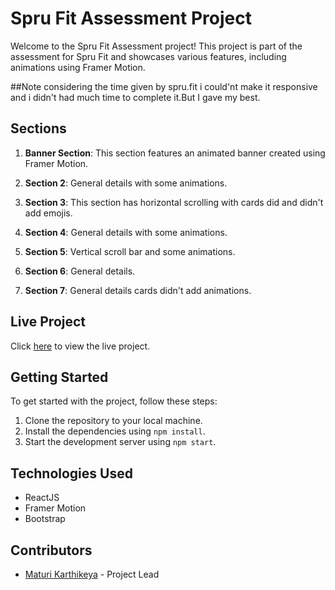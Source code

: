 # Spru Fit Assessment Project

Welcome to the Spru Fit Assessment project! This project is part of the assessment for Spru Fit and showcases various features, including animations using Framer Motion.

##Note 
 considering the time given by spru.fit i could'nt make it responsive and i didn't had much time to complete it.But I gave my best.

## Sections

1. **Banner Section**: This section features an animated banner created using Framer Motion.

2. **Section 2**: General details with some animations.

3. **Section 3**: This section has horizontal scrolling with cards did and didn't add emojis.

4. **Section 4**: General details with some animations.

5. **Section 5**: Vertical scroll bar and some animations.

6. **Section 6**: General details.

7. **Section 7**: General details cards didn't add animations.


## Live Project

Click [here](https://spur-fit-assessment-t8vd.vercel.app) to view the live project.

## Getting Started

To get started with the project, follow these steps:

1. Clone the repository to your local machine.
2. Install the dependencies using `npm install`.
3. Start the development server using `npm start`.

## Technologies Used

- ReactJS
- Framer Motion
- Bootstrap

## Contributors

- [Maturi Karthikeya](#) - Project Lead
